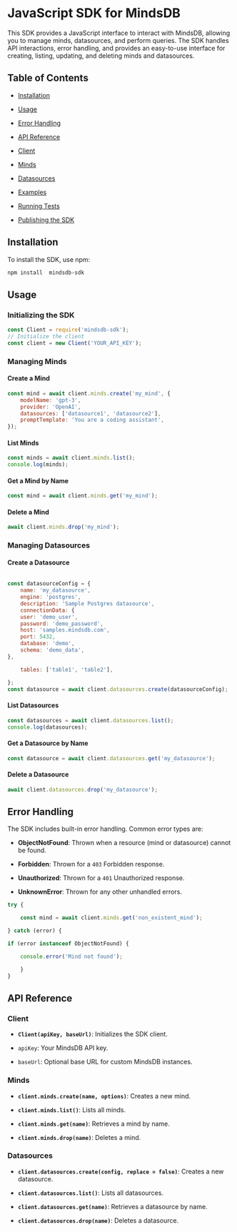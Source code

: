 # JavaScript SDK for MindsDB
This SDK provides a JavaScript interface to interact with MindsDB, allowing you to manage minds, datasources, and perform queries. The SDK handles API interactions, error handling, and provides an easy-to-use interface for creating, listing, updating, and deleting minds and datasources.

 ## Table of Contents

- [Installation](#installation)

- [Usage](#usage)

- [Error Handling](#error-handling)

- [API Reference](#api-reference)

- [Client](#client)

- [Minds](#minds)

- [Datasources](#datasources)

- [Examples](#examples)

- [Running Tests](#running-tests)

- [Publishing the SDK](#publishing-the-sdk)

  

## Installation
To install the SDK, use npm:
```bash
npm install  mindsdb-sdk
```
## Usage

### Initializing the SDK
```javascript
const Client = require('mindsdb-sdk');
// Initialize the client
const client = new Client('YOUR_API_KEY');
```
### Managing Minds
#### Create a Mind

```javascript
const mind = await client.minds.create('my_mind', {
	modelName: 'gpt-3',
	provider: 'OpenAI',
	datasources: ['datasource1', 'datasource2'],
	promptTemplate: 'You are a coding assistant',
});

```
#### List Minds

```javascript
const minds = await client.minds.list();
console.log(minds);
```

#### Get a Mind by Name
```javascript
const mind = await client.minds.get('my_mind');
```
  
#### Delete a Mind

```javascript
await client.minds.drop('my_mind');
```

### Managing Datasources

  

#### Create a Datasource

```javascript

const datasourceConfig = {
	name: 'my_datasource',
	engine: 'postgres',
	description: 'Sample Postgres datasource',
	connectionData: {
	user: 'demo_user',
	password: 'demo_password',
	host: 'samples.mindsdb.com',
	port: 5432,
	database: 'demo',
	schema: 'demo_data',
},

	tables: ['table1', 'table2'],

};
const datasource = await client.datasources.create(datasourceConfig);

```
#### List Datasources
```javascript
const datasources = await client.datasources.list();
console.log(datasources);

```
 #### Get a Datasource by Name
```javascript
const datasource = await client.datasources.get('my_datasource');
```

#### Delete a Datasource

```javascript
await client.datasources.drop('my_datasource');
```

## Error Handling

The SDK includes built-in error handling. Common error types are:

-  **ObjectNotFound**: Thrown when a resource (mind or datasource) cannot be found.

-  **Forbidden**: Thrown for a `403` Forbidden response.

-  **Unauthorized**: Thrown for a `401` Unauthorized response.

-  **UnknownError**: Thrown for any other unhandled errors.

```javascript
try {

	const mind = await client.minds.get('non_existent_mind');

} catch (error) {

if (error instanceof ObjectNotFound) {

	console.error('Mind not found');

	}
}
```


## API Reference
### Client

-  **`Client(apiKey, baseUrl)`**: Initializes the SDK client.

-  `apiKey`: Your MindsDB API key.

-  `baseUrl`: Optional base URL for custom MindsDB instances.

### Minds

-  **`client.minds.create(name, options)`**: Creates a new mind.

-  **`client.minds.list()`**: Lists all minds.

-  **`client.minds.get(name)`**: Retrieves a mind by name.

-  **`client.minds.drop(name)`**: Deletes a mind.

### Datasources

-  **`client.datasources.create(config, replace = false)`**: Creates a new datasource.

-  **`client.datasources.list()`**: Lists all datasources.

-  **`client.datasources.get(name)`**: Retrieves a datasource by name.

-  **`client.datasources.drop(name)`**: Deletes a datasource.
